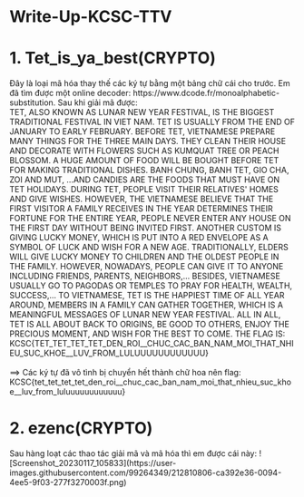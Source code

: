 # Write-Up-KCSC-TTV

<h1>1. Tet_is_ya_best(CRYPTO)</h1>
Đây là loại mã hóa thay thế các ký tự bằng một bảng chữ cái cho trước. Em đã tìm được một online decoder: https://www.dcode.fr/monoalphabetic-substitution. Sau khi giải mã được:</br>TET, ALSO KNOWN AS LUNAR NEW YEAR FESTIVAL, IS THE BIGGEST TRADITIONAL FESTIVAL IN VIET NAM. TET IS USUALLY FROM THE END OF JANUARY TO EARLY FEBRUARY. BEFORE TET, VIETNAMESE PREPARE MANY THINGS FOR THE THREE MAIN DAYS. THEY CLEAN THEIR HOUSE AND DECORATE WITH FLOWERS SUCH AS KUMQUAT TREE OR PEACH BLOSSOM. A HUGE AMOUNT OF FOOD WILL BE BOUGHT BEFORE TET FOR MAKING TRADITIONAL DISHES. BANH CHUNG, BANH TET, GIO CHA, ZOI AND MUT, ...AND CANDIES ARE THE FOODS THAT MUST HAVE ON TET HOLIDAYS. DURING TET, PEOPLE VISIT THEIR RELATIVES' HOMES AND GIVE WISHES. HOWEVER, THE VIETNAMESE BELIEVE THAT THE FIRST VISITOR A FAMILY RECEIVES IN THE YEAR DETERMINES THEIR FORTUNE FOR THE ENTIRE YEAR, PEOPLE NEVER ENTER ANY HOUSE ON THE FIRST DAY WITHOUT BEING INVITED FIRST. ANOTHER CUSTOM IS GIVING LUCKY MONEY, WHICH IS PUT INTO A RED ENVELOPE AS A SYMBOL OF LUCK AND WISH FOR A NEW AGE. TRADITIONALLY, ELDERS WILL GIVE LUCKY MONEY TO CHILDREN AND THE OLDEST PEOPLE IN THE FAMILY. HOWEVER, NOWADAYS, PEOPLE CAN GIVE IT TO ANYONE INCLUDING FRIENDS, PARENTS, NEIGHBORS,... BESIDES, VIETNAMESE USUALLY GO TO PAGODAS OR TEMPLES TO PRAY FOR HEALTH, WEALTH, SUCCESS,... TO VIETNAMESE, TET IS THE HAPPIEST TIME OF ALL YEAR AROUND, MEMBERS IN A FAMILY CAN GATHER TOGETHER, WHICH IS A MEANINGFUL MESSAGES OF LUNAR NEW YEAR FESTIVAL. ALL IN ALL, TET IS ALL ABOUT BACK TO ORIGINS, BE GOOD TO OTHERS, ENJOY THE PRECIOUS MOMENT, AND WISH FOR THE BEST TO COME. THE FLAG IS: KCSC{TET_TET_TET_TET_DEN_ROI__CHUC_CAC_BAN_NAM_MOI_THAT_NHIEU_SUC_KHOE__LUV_FROM_LULUUUUUUUUUUUU}</br></br>
 ==> Các ký tự đã vô tình bị chuyển hết thành chữ hoa nên flag: KCSC{tet_tet_tet_tet_den_roi__chuc_cac_ban_nam_moi_that_nhieu_suc_khoe__luv_from_luluuuuuuuuuuuu}

<h1>2. ezenc(CRYPTO)</h1>
Sau hàng loạt các thao tác giải mã và mã hóa thì em được cái này: ![Screenshot_20230117_105833](https://user-images.githubusercontent.com/99264349/212810806-ca392e36-0094-4ee5-9f03-277f3270003f.png)
